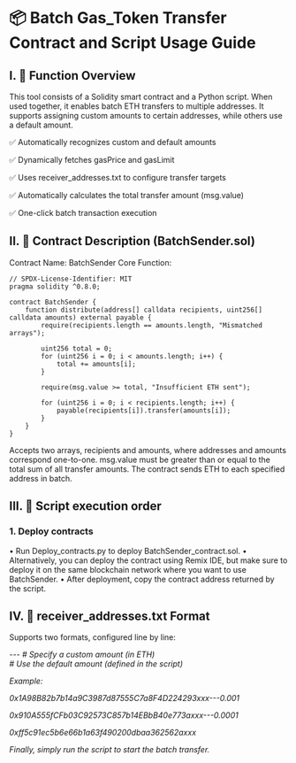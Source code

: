 # 📦 Batch Gas_Token Transfer Contract and Script Usage Guide

## **I. 🧾 Function Overview**

This tool consists of a Solidity smart contract and a Python script.
When used together, it enables batch ETH transfers to multiple addresses.
It supports assigning custom amounts to certain addresses, while others use a default amount.

✅ Automatically recognizes custom and default amounts

✅ Dynamically fetches gasPrice and gasLimit

✅ Uses receiver_addresses.txt to configure transfer targets

✅ Automatically calculates the total transfer amount (msg.value)

✅ One-click batch transaction execution

## II. 📜 Contract Description **(BatchSender.sol)**

Contract Name: BatchSender
Core Function:
```
// SPDX-License-Identifier: MIT
pragma solidity ^0.8.0;

contract BatchSender {
    function distribute(address[] calldata recipients, uint256[] calldata amounts) external payable {
        require(recipients.length == amounts.length, "Mismatched arrays");

        uint256 total = 0;
        for (uint256 i = 0; i < amounts.length; i++) {
            total += amounts[i];
        }

        require(msg.value >= total, "Insufficient ETH sent");

        for (uint256 i = 0; i < recipients.length; i++) {
            payable(recipients[i]).transfer(amounts[i]);
        }
    }
}
```
Accepts two arrays, recipients and amounts, where addresses and amounts correspond one-to-one.
msg.value must be greater than or equal to the total sum of all transfer amounts.
The contract sends ETH to each specified address in batch.

## III. 📌 Script execution order

### 1. Deploy contracts
• Run Deploy_contracts.py to deploy BatchSender_contract.sol.
• Alternatively, you can deploy the contract using Remix IDE, but make sure to deploy it on the same blockchain network where you want to use BatchSender.
• After deployment, copy the contract address returned by the script.

## IV. 📄 receiver_addresses.txt Format

Supports two formats, configured line by line:

<address>---<amount>     # Specify a custom amount (in ETH)
<address>                # Use the default amount (defined in the script)


Example:

0x1A98B82b7b14a9C3987d87555C7a8F4D224293xxx---0.001

0x910A555fCFb03C92573C857b14EBbB40e773axxx---0.0001

0xff5c91ec5b6e66b1a63f490200dbaa362562axxx


Finally, simply run the script to start the batch transfer.
